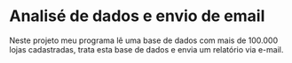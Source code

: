 # Analisé de dados e envio de email
 
Neste projeto meu programa lê uma base de dados com mais de 100.000 lojas cadastradas, trata esta base de dados e envia um relatório via e-mail.
